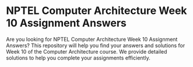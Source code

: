 # NPTEL Computer Architecture Week 10 Assignment Answers

Are you looking for NPTEL Computer Architecture Week 10 Assignment Answers? This repository will help you find your answers and solutions for Week 10 of the Computer Architecture course. We provide detailed solutions to help you complete your assignments efficiently.